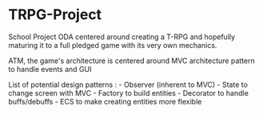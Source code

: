 # TRPG-Project
School Project ODA centered around creating a T-RPG and hopefully maturing it to a full 
pledged game with its very own mechanics.

ATM, the game's architecture is centered around MVC architecture pattern to handle events and GUI

List of potential design patterns :
    - Observer (inherent to MVC)
    - State to change screen with MVC
    - Factory to build entities
    - Decorator to handle buffs/debuffs
    - ECS to make creating entities more flexible
